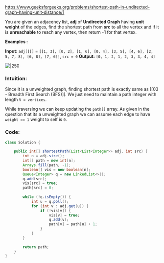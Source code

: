 https://www.geeksforgeeks.org/problems/shortest-path-in-undirected-graph-having-unit-distance/1

You are given an adjacency list, **adj** of **Undirected Graph** having **unit weight** of the edges, find the shortest path from **src** to all the vertex and if it is **unreachable** to reach any vertex, then return **-1** for that vertex.

**Examples :**

**Input:** 
`adj[][]` = `[[1, 3], [0, 2], [1, 6], [0, 4], [3, 5], [4, 6], [2, 5, 7, 8], [6, 8], [7, 6]]`, 
`src = 0`
**Output:** `[0, 1, 2, 1, 2, 3, 3, 4, 4]`  

![|250](https://media.geeksforgeeks.org/img-practice/prod/addEditProblem/711976/Web/Other/blobid0_1745302423.jpg) 

### Intuition:

Since it is a unweighted graph, finding shortest path is exactly same as [[03 - Breadth First Search (BFS)]]. We just need to maintain a path integer with length `V = vertices`.

While traversing we can keep updating the `path[]` array. As given in the question that its a unweighted graph we can assume each edge to have `weight == 1`
weight to self is `0`.

### Code:

```java
class Solution {
    
    public int[] shortestPath(List<List<Integer>> adj, int src) {
        int n = adj.size();
        int[] path = new int[n];
        Arrays.fill(path, -1);
        boolean[] vis = new boolean[n];
        Queue<Integer> q = new LinkedList<>();
        q.add(src);
        vis[src] = true;
        path[src] = 0;
        
        while (!q.isEmpty()) {
            int u = q.poll();
            for (int v : adj.get(u)) {
                if (!vis[v]) {
                    vis[v] = true;
                    q.add(v);
                    path[v] = path[u] + 1;
                }
            }
        }
        
        return path;
    }
}
```